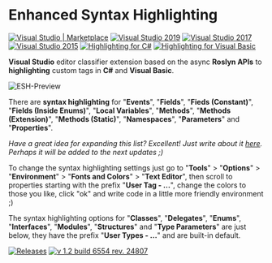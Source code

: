 # Enhanced Syntax Highlighting
[![Visual Studio | Marketplace](https://img.shields.io/badge/Visual%20Studio%20%7C%20Marketplace-1.2-green.svg?style=flat-square&colorB=8631C7&logo=data%3Aimage%2Fpng%3Bbase64%2CiVBORw0KGgoAAAANSUhEUgAAABwAAAAcCAYAAAByDd%2BUAAAAGXRFWHRTb2Z0d2FyZQBBZG9iZSBJbWFnZVJlYWR5ccllPAAAAgtJREFUeNq01s9LlEEcx3F3i1gUIkEsWJEiiZR2A0tJXIKuS5cW9GyE%2FgEZCOGC4MEfGB1ClD20Fy%2B6RURQQR4NikBBg06FINopjdZSWNun9%2BA8MD3OjM%2BzPg68Ls%2FM83yY7zwzzxNxHKcq5JbBLeSwcqBXBIboJtac%2FfYdeaQRc8eEHfbD0bdlDOFSJKSSpvAc9YeM%2BxQNIawDz3yEiXZKDYzjesCwdrzAWZ%2Fjy6L2UWTwDbvo97lmbVh3grVFceOgpuMpzljCWpW3MVCgKOl5zdTv4g2uaPquyjI2GMr2GdummorAkqHvBublRnZbUoY1Gu7Jowd7xlVkmlPKlMU6Fj1l%2BIsBWcavlnJNyHJfwG%2FbGqqBk%2BhGSTPY9JA93FfW9zK2TYEnPROOYQ418ixU%2B6s1BSriHgp%2B95F340eUteiVDzS1L0gHCdMFqk28MFuWfvE2LgQ9lkwzFFvlteVtFK0Lr1B3lMA%2FOIeXSPi4%2FzbeoqnSwIvyIE56rn%2FAuOEZ1%2FAOne5OsyZ6toWuzaJWvvIPLON%2Byo9tXLOX%2F9uH04bOkjxnvefogCV0B4%2BxaQvMaTo2cMdyeD88pCplW2ACBeXiezT7%2BDxlK%2FlaqA%2FowxOcDvAfM3SUwEoNBwhcCuOfJotRn2NPhPmbOGaZ2S%2FMIBX2j%2FCEJ2gVI2g5jh9h1yN8RC%2FqvP3%2FBBgAP9DoY%2BErIbwAAAAASUVORK5CYII%3D)](https://marketplace.visualstudio.com/items?itemName=StanislavKuzmichArtStea1th.EnhancedSyntaxHighlighting) [![Visual Studio 2019](https://img.shields.io/badge/Visual%20Studio-2019-green.svg?style=flat-square&colorB=8631C7)](https://marketplace.visualstudio.com/items?itemName=StanislavKuzmichArtStea1th.EnhancedSyntaxHighlighting) [![Visual Studio 2017](https://img.shields.io/badge/Visual%20Studio-2017-green.svg?style=flat-square&colorB=8631C7)](https://marketplace.visualstudio.com/items?itemName=StanislavKuzmichArtStea1th.EnhancedSyntaxHighlighting) [![Visual Studio 2015](https://img.shields.io/badge/Visual%20Studio-2015-green.svg?style=flat-square&colorB=8631C7)](https://marketplace.visualstudio.com/items?itemName=StanislavKuzmichArtStea1th.EnhancedSyntaxHighlighting) [![Highlighting for C#](https://img.shields.io/badge/Highlighting%20for%3A-C%23-green.svg?style=flat-square&colorB=9FB861)](#) [![Highlighting for Visual Basic](https://img.shields.io/badge/Highlighting%20for%3A-Visual%20Basic-blue.svg?style=flat-square&colorB=4A90CE)](#)

**Visual Studio** editor classifier extension based on the async **Roslyn APIs** to **highlighting** custom tags in **C#** and **Visual Basic**.

![ESH-Preview](https://raw.githubusercontent.com/Art-Stea1th/Enhanced-Syntax-Highlighting/master/Extension/ASD.ESH/Assets/Preview.png)

There are **syntax highlighting** for "**Events**", "**Fields**", "**Fieds (Constant)**", "**Fields (Inside Enums)**", "**Local Variables**", "**Methods**", "**Methods (Extension)**", "**Methods (Static)**", "**Namespaces**", "**Parameters**" and "**Properties**".

*Have a great idea for expanding this list? Excellent! Just write about it [here](https://github.com/Art-Stea1th/Enhanced-Syntax-Highlighting/issues/7). Perhaps it will be added to the next updates ;)*

To change the syntax highlighting settings just go to "**Tools**" > "**Options**" > "**Environment**" > "**Fonts and Colors**" > "**Text Editor**", then scroll to properties starting with the prefix "**User Tag - ...**", change the colors to those you like, click "ok" and write code in a little more friendly environment ;)

The syntax highlighting options for "**Classes**", "**Delegates**", "**Enums**", "**Interfaces**", "**Modules**", "**Structures**" and "**Type Parameters**" are just below, they have the prefix "**User Types - ...**" and are built-in default.

[![Releases](https://img.shields.io/badge/Releases-All-green.svg?style=flat-square&colorB=9FB861)](https://github.com/Art-Stea1th/Enhanced-Syntax-Highlighting/releases) [![v 1.2 build 6554 rev. 24807](https://img.shields.io/badge/Release-Latest-green.svg?style=flat-square&colorB=9FB861)](https://github.com/Art-Stea1th/Enhanced-Syntax-Highlighting/releases/latest)
